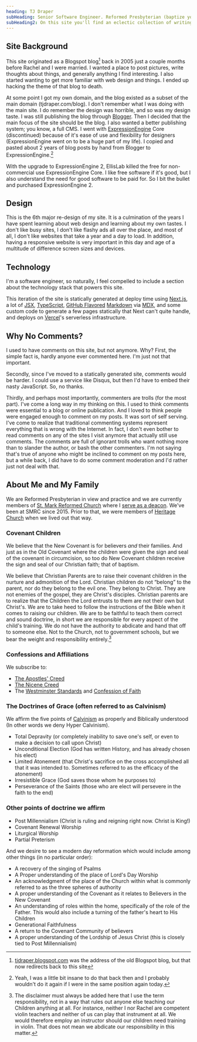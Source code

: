 ```yaml
---
heading: TJ Draper
subHeading: Senior Software Engineer. Reformed Presbyterian (baptize yo babies). Crazy CREC nutcase (feed yo babies). Deacon. Conservative libertarian.
subHeading2: On this site you'll find an eclectic collection of writings on software, technology, theology, musings, and information about me and my family.
---
```


## Site Background

This site originated as a Blogspot blog[^blogspotaddress] back in 2005 just a couple months before Rachel and I were married. I wanted a place to post pictures, write thoughts about things, and generally anything I find interesting. I also started wanting to get more familiar with web design and things. I ended up hacking the theme of that blog to death.

At some point I got my own domain, and the blog existed as a subset of the main domain (tjdraper.com/blog). I don't remember what I was doing with the main site. I do remember the design was horrible, and so was my design taste. I was still publishing the blog through [Blogger](https://www.blogger.com). Then I decided that the main focus of the site should be the blog. I also wanted a better publishing system; you know, a full CMS. I went with [ExpressionEngine](https://expressionengine.com/) Core (discontinued) because of it's ease of use and flexibility for designers (ExpressionEngine went on to be a huge part of my life). I copied and pasted about 2 years of blog posts by hand from Blogger to ExpressionEngine.[^blogspotcopypaste]

With the upgrade to ExpressionEngine 2, EllisLab killed the free for non-commercial use ExpressionEngine Core. I like free software if it's good, but I also understand the need for good software to be paid for. So I bit the bullet and purchased ExpressionEngine 2.

[^blogspotaddress]: [tjdraper.blogspot.com](https://tjdraper.blogspot.com) was the address of the old Blogspot blog, but that now redirects back to this site
[^blogspotcopypaste]: Yeah, I was a little bit insane to do that back then and I probably wouldn't do it again if I were in the same position again today.

## Design

This is the 6th major re-design of my site. It is a culmination of the years I have spent learning about web design and learning about my own tastes. I don't like busy sites, I don't like flashy ads all over the place, and most of all, I don't like websites that take a year and a day to load. In addition, having a responsive website is very important in this day and age of a multitude of difference screen sizes and devices.

## Technology

I'm a software engineer, so naturally, I feel compelled to include a section about the technology stack that powers this site.

This iteration of the site is statically generated at deploy time using [Next.js](https://nextjs.org/), a lot of [JSX](https://reactjs.org/docs/introducing-jsx.html), [TypeScript](https://www.typescriptlang.org/), [GitHub Flavored](https://github.github.com/gfm/) [Markdown](https://daringfireball.net/projects/markdown/) via [MDX](https://mdxjs.com/), and some custom code to generate a few pages statically that Next can't quite handle, and deploys on [Vercel](https://vercel.com/)'s serverless infrastructure.

## Why No Comments?

I used to have comments on this site, but not anymore. Why? First, the simple fact is, hardly anyone ever commented here. I'm just not that important.

Secondly, since I've moved to a statically generated site, comments would be harder. I could use a service like Disqus, but then I'd have to embed their nasty JavaScript. So, no thanks.

Thirdly, and perhaps most importantly, commenters are trolls (for the most part). I've come a long way in my thinking on this. I used to think comments were essential to a blog or online publication. And I loved to think people were engaged enough to comment on my posts. It was sort of self serving. I've come to realize that traditional commenting systems represent everything that is wrong with the Internet. In fact, I don't even bother to read comments on any of the sites I visit anymore that actually still use comments. The comments are full of ignorant trolls who want nothing more than to slander the author, or bash the other commenters. I'm not saying that's true of anyone who might be inclined to comment on my posts here, but a while back, I did have to do some comment moderation and I'd rather just not deal with that.

## About Me and My Family

We are Reformed Presbyterian in view and practice and we are currently members of [St. Mark Reformed Church](https://www.stmarkreformed.com/) where I [serve as a deacon](https://www.stmarkreformed.com/about/leadership). We've been at SMRC since 2015. Prior to that, we were members of [Heritage Church](https://heritagecenterville.org/) when we lived out that way.

### Covenant Children

We believe that the New Covenant is for believers _and_ their families. And just as in the Old Covenant where the children were given the sign and seal of the covenant in circumcision, so too do New Covenant children receive the sign and seal of our Christian faith; that of baptism.

We believe that Christian Parents are to raise their covenant children in the nurture and admonition of the Lord. Christian children do not “belong” to the parent, nor do they belong to the evil one. They belong to Christ. They are not enemies of the gospel, they are Christ's disciples. Christian parents are to realize that the Children the Lord entrusts to them are not their own but Christ's. We are to take heed to follow the instructions of the Bible when it comes to raising our children. We are to be faithful to teach them correct and sound doctrine, in short we are responsible for every aspect of the child's training. We do not have the authority to abdicate and hand that off to someone else. Not to the Church, not to government schools, but we bear the weight and responsibility entirely.[^childrenresponsibility]

[^childrenresponsibility]: The disclaimer must always be added here that I use the term responsibility, not in a way that rules out anyone else teaching our Children anything at all. For instance, neither I nor Rachel are competent violin teachers and neither of us can play that instrument at all. We would therefore employ an instructor should our children need training in violin. That does not mean we abdicate our responsibility in this matter.

### Confessions and Affiliations

We subscribe to:

- [The Apostles' Creed](http://en.wikipedia.org/wiki/Apostles'_Creed)
- [The Nicene Creed](http://en.wikipedia.org/wiki/Nicene_Creed)
- The [Westminster Standards](http://en.wikipedia.org/wiki/Westminster_Standards) and [Confession of Faith](http://en.wikipedia.org/wiki/Westminster_Confession_of_Faith)

### The Doctrines of Grace (often referred to as Calvinism)

We affirm the five points of [Calvinism](http://en.wikipedia.org/wiki/Calvinism) as properly and Biblically understood (In other words we deny Hyper Calvinism).

- Total Depravity (or completely inability to save one's self, or even to make a decision to call upon Christ)
- Unconditional Election (God has written History, and has already chosen his elect)
- Limited Atonement (that Christ's sacrifice on the cross accomplished all that it was intended to. Sometimes referred to as the efficacy of the atonement)
- Irresistible Grace (God saves those whom he purposes to)
- Perseverance of the Saints (those who are elect will persevere in the faith to the end)

### Other points of doctrine we affirm

- Post Millennialism (Christ is ruling and reigning right now. Christ is King!)
- Covenant Renewal Worship
- Liturgical Worship
- Partial Preterism

And we desire to see a modern day reformation which would include among other things (in no particular order):

- A recovery of the singing of Psalms
- A Proper understanding of the place of Lord's Day Worship
- An acknowledgment of the place of the Church within what is commonly referred to as the three spheres of authority
- A proper understanding of the Covenant as it relates to Believers in the New Covenant
- An understanding of roles within the home, specifically of the role of the Father. This would also include a turning of the father's heart to His Children
- Generational Faithfulness
- A return to the Covenant Community of believers
- A proper understanding of the Lordship of Jesus Christ (this is closely tied to Post Millennialism)
